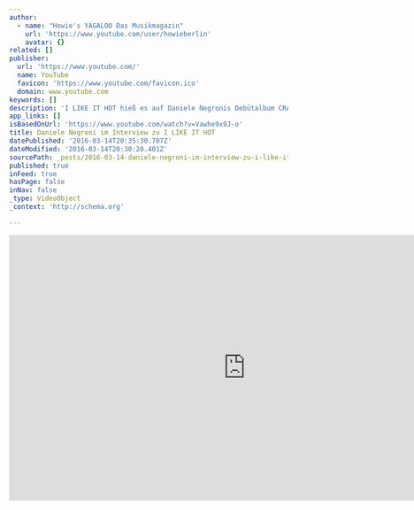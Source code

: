 ```yaml
---
author:
  - name: "Howie's YAGALOO Das Musikmagazin"
    url: 'https://www.youtube.com/user/howieberlin'
    avatar: {}
related: []
publisher:
  url: 'https://www.youtube.com/'
  name: YouTube
  favicon: 'https://www.youtube.com/favicon.ico'
  domain: www.youtube.com
keywords: []
description: 'I LIKE IT HOT hieß es auf Daniele Negronis Debütalbum CRAZY - zum Single Release ist der DSDS Zweitplatzierte bei YAGALOO im Interview gewesen. - Abonniere den Kanal! http://www.youtube.com/subscription_center?add_user=howieberlin http://www.yagaloo.com - YAGALOO - das preisgekrönte Musikmagazin bietet wöchentlich auf mehreren Regional-TV-Sendern rund eine halbe Stunde Programm zum aktuellen Musikgeschehen.'
app_links: []
isBasedOnUrl: 'https://www.youtube.com/watch?v=Vawhe9x9J-o'
title: Daniele Negroni im Interview zu I LIKE IT HOT
datePublished: '2016-03-14T20:35:30.707Z'
dateModified: '2016-03-14T20:30:20.401Z'
sourcePath: _posts/2016-03-14-daniele-negroni-im-interview-zu-i-like-it-hot.md
published: true
inFeed: true
hasPage: false
inNav: false
_type: VideoObject
_context: 'http://schema.org'

---
```

<iframe src="https://cdn.embedly.com/widgets/media.html?src=https%3A%2F%2Fwww.youtube.com%2Fembed%2FVawhe9x9J-o%3Ffeature%3Doembed&amp;url=https%3A%2F%2Fwww.youtube.com%2Fwatch%3Fv%3DVawhe9x9J-o&amp;image=https%3A%2F%2Fi.ytimg.com%2Fvi%2FVawhe9x9J-o%2Fhqdefault.jpg&amp;key=b7d04c9b404c499eba89ee7072e1c4f7&amp;type=text%2Fhtml&amp;schema=youtube" width="854" height="480" scrolling="no" frameborder="0" allowfullscreen="allowfullscreen" style=""></iframe>